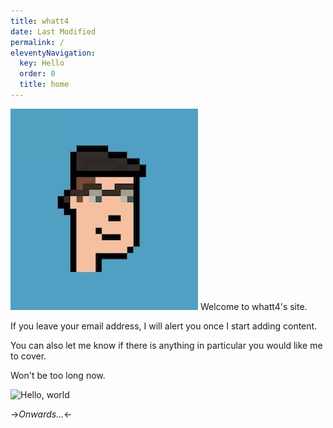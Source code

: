 ```yaml
---
title: whatt4
date: Last Modified 
permalink: /
eleventyNavigation:
  key: Hello 
  order: 0
  title: home
---
```

![Hello, world](/content/images/small.jpg)
Welcome to whatt4's site. 

If you leave your email address, I will alert you once I start adding content.

You can also let me know if there is anything in particular you would like me to cover.

Won't be too long now. 

![Hello, world](/content/images/hello.jpg)

->*Onwards...*<-



